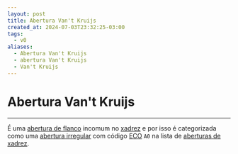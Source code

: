 ```yaml
---
layout: post
title: Abertura Van't Kruijs
created_at: 2024-07-03T23:32:25-03:00
tags:
  - v0
aliases:
  - Abertura Van't Kruijs
  - abertura Van't Kruijs
  - Van't Kruijs
---
```

# Abertura Van't Kruijs
----

É uma [abertura de flanco](api/2024/07/2024-07-06-Aberturas_de_flanco.md) incomum no [xadrez](api/2024/07/2024-07-06-Xadrez.md) e por isso é categorizada como uma [abertura irregular](api/2024/07/2024-07-06-Aberturas_irregulares.md) com código [ECO](_insight/2024-07-07-Encyclopaedia_of_Chess_Openings.md) `A0` na lista de [aberturas de xadrez](api/2024/07/2024-07-06-Aberturas_de_xadrez.md).